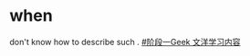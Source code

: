 # when
don't know how to describe such .
[#阶段一Geek 文洋学习内容 ](https://github.com/ITAwenya/when/blob/main/%23%E9%98%B6%E6%AE%B5%E4%B8%80Geek%20%E6%96%87%E6%B4%8B%E5%AD%A6%E4%B9%A0%E5%86%85%E5%AE%B9%20.md)
